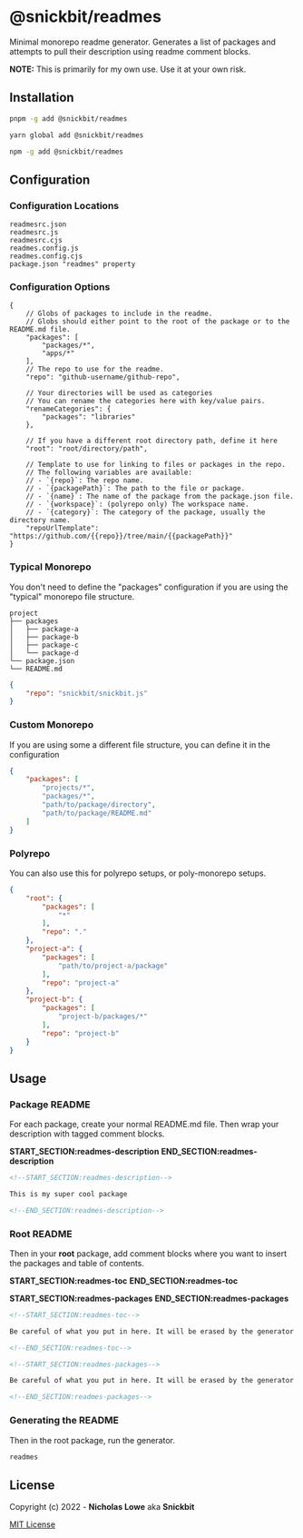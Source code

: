 # @snickbit/readmes

<!--START_SECTION:readmes-description-->

Minimal monorepo readme generator. Generates a list of packages and attempts to pull their description using readme comment blocks.

**NOTE:** This is primarily for my own use. Use it at your own risk.

<!--END_SECTION:readmes-description-->

## Installation

```bash
pnpm -g add @snickbit/readmes
```

```bash
yarn global add @snickbit/readmes
```

```bash
npm -g add @snickbit/readmes
```

## Configuration

### Configuration Locations

```
readmesrc.json
readmesrc.js
readmesrc.cjs
readmes.config.js
readmes.config.cjs
package.json "readmes" property
```

### Configuration Options

```json5
{
	// Globs of packages to include in the readme.
	// Globs should either point to the root of the package or to the README.md file.
	"packages": [
		"packages/*",
		"apps/*"
	],
	// The repo to use for the readme.
	"repo": "github-username/github-repo",
	
	// Your directories will be used as categories
	// You can rename the categories here with key/value pairs.
	"renameCategories": {
		"packages": "libraries"
	},
	
	// If you have a different root directory path, define it here
	"root": "root/directory/path",
	
	// Template to use for linking to files or packages in the repo. 
	// The following variables are available:
	// - `{repo}`: The repo name.
	// - `{packagePath}`: The path to the file or package.
	// - `{name}`: The name of the package from the package.json file.
	// - `{workspace}`: (polyrepo only) The workspace name.
	// - `{category}`: The category of the package, usually the directory name.
	"repoUrlTemplate": "https://github.com/{{repo}}/tree/main/{{packagePath}}"
}
```


### Typical Monorepo

You don't need to define the "packages" configuration if you are using the "typical" monorepo file structure.

```
project
├── packages
│   ├── package-a
│   ├── package-b
│   ├── package-c
│   └── package-d
└── package.json
└── README.md
```

```json
{
	"repo": "snickbit/snickbit.js"
}
```

### Custom Monorepo

If you are using some a different file structure, you can define it in the configuration

```json
{
	"packages": [
		"projects/*",
		"packages/*",
		"path/to/package/directory",
		"path/to/package/README.md"
	]
}
```

### Polyrepo

You can also use this for polyrepo setups, or poly-monorepo setups.

```json
{
	"root": {
		"packages": [
			"*"
		],
		"repo": "."
	},
	"project-a": {
		"packages": [
			"path/to/project-a/package"
		],
		"repo": "project-a"
	},
	"project-b": {
		"packages": [
			"project-b/packages/*"
		],
		"repo": "project-b"
	}
}
```

## Usage

### Package README 

For each package, create your normal README.md file. Then wrap your description with tagged comment blocks.

**START_SECTION:readmes-description**
**END_SECTION:readmes-description**

```markdown
<!--START_SECTION:readmes-description-->

This is my super cool package 

<!--END_SECTION:readmes-description-->
```

### Root README

Then in your **root** package, add comment blocks where you want to insert the packages and table of contents.

**START_SECTION:readmes-toc**
**END_SECTION:readmes-toc**

**START_SECTION:readmes-packages**
**END_SECTION:readmes-packages**

```markdown
<!--START_SECTION:readmes-toc-->

Be careful of what you put in here. It will be erased by the generator!

<!--END_SECTION:readmes-toc-->

<!--START_SECTION:readmes-packages-->

Be careful of what you put in here. It will be erased by the generator!

<!--END_SECTION:readmes-packages-->

```

### Generating the README

Then in the root package, run the generator.

```bash
readmes
```

## License

Copyright (c) 2022 - **Nicholas Lowe** aka **Snickbit**

[MIT License](https://github.com/snickbit/readmes/blob/main/LICENSE)
